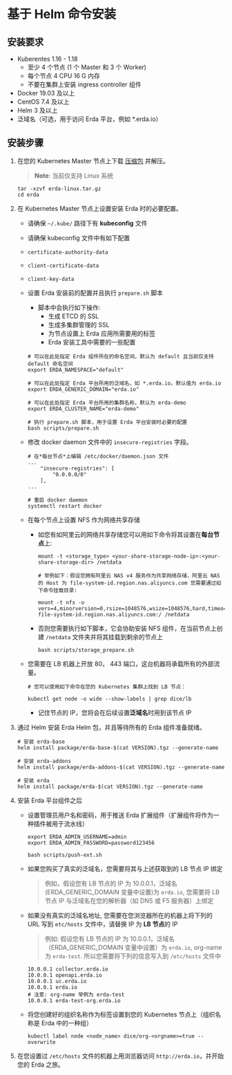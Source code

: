 # 基于 Helm 命令安装

## 安装要求

- Kuberentes 1.16 - 1.18
  - 至少 4 个节点 (1 个 Master 和 3 个 Worker)
  - 每个节点 4 CPU 16 G 内存
  - 不要在集群上安装 ingress controller 组件
- Docker 19.03 及以上
- CentOS 7.4 及以上
- Helm 3 及以上
- 泛域名（可选，用于访问 Erda 平台，例如 *.erda.io）



## 安装步骤

1. 在您的 Kubernetes Master 节点上下载 [压缩包](https://github.com/erda-project/erda/releases) 并解压。
	
   > **Note**: 当前仅支持 Linux 系统
   
   ```shell
   tar -xzvf erda-linux.tar.gz
   cd erda
   ```



2. 在 Kubernetes Master 节点上设置安装 Erda 时的必要配置。

   * 请确保 `~/.kube/` 路径下有 **kubeconfig** 文件

   - 请确保 kubeconfig 文件中有如下配置
   	- `certificate-authority-data`
   	- `client-certificate-data`
   	- `client-key-data`

   

   - 设置 Erda 安装前的配置并且执行 `prepare.sh` 脚本

     - 脚本中会执行如下操作:
       - 生成 ETCD 的 SSL
       - 生成多集群管理的 SSL
       - 为节点设置上 Erda 应用所需要用的标签
       - Erda 安装工具中需要的一些配置

     ```shell
     # 可以在此处指定 Erda 组件所在的命名空间，默认为 default 且当前仅支持 default 命名空间
     export ERDA_NAMESPACE="default"
     
     # 可以在此处指定 Erda 平台所用的泛域名，如 *.erda.io，默认值为 erda.io
     export ERDA_GENERIC_DOMAIN="erda.io"
     
     # 可以在此处指定 Erda 平台所用的集群名称，默认为 erda-demo
     export ERDA_CLUSTER_NAME="erda-demo"
     
     # 执行 prepare.sh 脚本，用于设置 Erda 平台安装时必要的配置
     bash scripts/prepare.sh
     ```

     

   - 修改 docker daemon 文件中的 `insecure-registries` 字段。

      ```shell
      # 在*每台节点*上编辑 /etc/docker/daemon.json 文件
      ...
          "insecure-registries": [
              "0.0.0.0/0"
          ],
      ...
      
      # 重启 docker daemon
      systemctl restart docker
      ```

      

   - 在每个节点上设置 NFS 作为网络共享存储

      - 如您有如阿里云的网络共享存储您可以用如下命令将其设置在**每台节点**上:
      
        ```shell
        mount -t <storage_type> <your-share-storage-node-ip>:<your-share-storage-dir> /netdata
        
        # 举例如下：假设您拥有阿里云 NAS v4 服务作为共享网络存储，阿里云 NAS 的 Host 为 file-system-id.region.nas.aliyuncs.com 您需要通过如下命令挂载目录:
        
        mount -t nfs -o vers=4,minorversion=0,rsize=1048576,wsize=1048576,hard,timeo=600,retrans=2,noresvport file-system-id.region.nas.aliyuncs.com:/ /netdata  
        ```

      - 否则您需要执行如下脚本，它会协助安装 NFS 组件，在当前节点上创建 `/netdata` 文件夹并将其挂载到剩余的节点上

        ```shell
        bash scripts/storage_prepare.sh
        ```
      
      
      
   - 您需要在 LB 机器上开放 80， 443 端口，这台机器将承载所有的外部流量。

      ```shell
      # 您可以使用如下命令在您的 Kubernetes 集群上找到 LB 节点：
      
      kubectl get node -o wide --show-labels | grep dice/lb
      ```

      - 记住节点的 IP，您将会在后续设置**泛域名**时用到该节点 IP



3. 通过 Helm 安装 Erda Helm 包，并且等待所有的 Erda 组件准备就绪。

   ```shell
   # 安装 erda-base
   helm install package/erda-base-$(cat VERSION).tgz --generate-name
   
   # 安装 erda-addons
   helm install package/erda-addons-$(cat VERSION).tgz --generate-name
   
   # 安装 erda
   helm install package/erda-$(cat VERSION).tgz --generate-name
   ```

   

4. 安装 Erda 平台组件之后

   - 设置管理员用户名和密码，用于推送 Erda 扩展组件（扩展组件将作为一种插件被用于流水线）

     ```shell
     export ERDA_ADMIN_USERNAME=admin
     export ERDA_ADMIN_PASSWORD=password123456
     
     bash scripts/push-ext.sh
     ```

     

   - 如果您购买了真实的泛域名，您需要将其与上述获取到的 LB 节点 IP 绑定

     > 例如，假设您有 LB 节点的 IP 为 10.0.0.1，泛域名(ERDA_GENERIC_DOMAIN 变量中设置)为 `erda.io`, 您需要将 LB 节点 IP 与泛域名在您的解析器（如 DNS 或 F5 服务器）上绑定

     

   - 如果没有真实的泛域名地址, 您需要在您浏览器所在的机器上将下列的 URL 写到 `etc/hosts` 文件中，请替换 IP 为 **LB 节点**的 IP

     > 例如:  假设您有 LB 节点的 IP 为 10.0.0.1，泛域名（ERDA_GENERIC_DOMAIN 变量中设置）为 `erda.io`, org-name 为 `erda-test`. 所以您需要将下列的信息写入到 `/etc/hosts` 文件中

     ```shell
     10.0.0.1 collector.erda.io
     10.0.0.1 openapi.erda.io
     10.0.0.1 uc.erda.io
     10.0.0.1 erda.io
     # 注意: org-name 举例为 erda-test
     10.0.0.1 erda-test-org.erda.io
     ```

     

   - 将您创建好的组织名称作为标签设置到您的 Kubernetes 节点上（组织名称是 Erda 中的一种组）

     ```shell
     kubectl label node <node_name> dice/org-<orgname>=true --overwrite
     ```

     

5. 在您设置过 `/etc/hosts` 文件的机器上用浏览器访问 `http://erda.io`，并开始您的 Erda 之旅。
